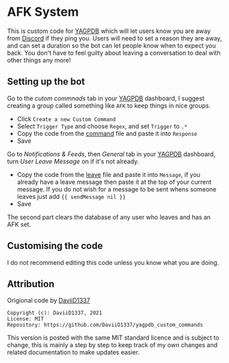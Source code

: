 # AFK System

This is custom code for [YAGPDB](https://yagpdb.xyz/) which will let users know you are away from [Discord](https://discord.com/) if they ping you. Users will need to set a reason they are away, and can set a duration so the bot can let people know when to expect you back. You don't have to feel guilty about leaving a conversation to deal with other things any more!

## Setting up the bot

Go to the *cutom commnads* tab in your [YAGPDB](https://yagpdb.xyz/) dashboard, I suggest creating a group called something like `AFK` to keep things in nice groups.
- Click `Create a new Custom Command`
- Select `Trigger Type` and choose `Regex`, and set `Trigger` to `.*`
- Copy the code from the [command](https://github.com/CJ0206/yagpdb-cc/blob/main/AFK/command.lua) file and paste it into `Response`
- Save

Go to *Notifications & Feeds*, then *General* tab in your [YAGPDB](https://yagpdb.xyz/) dashboard, turn *User Leave Message* on if it's not already.
- Copy the code from the [leave](https://github.com/CJ0206/yagpdb-cc/blob/main/AFK/leave.lua) file and paste it into `Message`, if you already have a leave message then paste it at the top of your current message. If you do not wish for a message to be sent whens someone leaves just add `{{ sendMessage nil }}`
- Save

The second part clears the database of any user who leaves and has an AFK set.

## Customising the code

I do not recommend editing this code unless you know what you are doing.

## Attribution

Origional code by [DaviiD1337](https://github.com/DaviiD1337/yagpdb_custom_commands/tree/master/afk)

```
Copyright (c): DaviiD1337, 2021
License: MIT
Repository: https://github.com/DaviiD1337/yagpdb_custom_commands
```

This version is posted with the same MIT standard licence and is subject to change, this is mainly a step by step to keep track of my own changes and related documentation to make updates easier.
